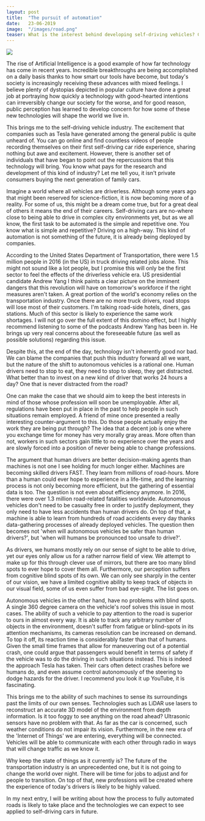 ```yaml
---
layout: post
title:  "The pursuit of automation"
date:   23-06-2019
image:  "/images/road.png"
teaser: What is the interest behind developing self-driving vehicles? Can they ever be better drivers than us humans? How will a transition to autonomous traffic impact our society?
---
```

<img src="{{ site.baseurl }}/images/road.png" class="fit image">

The rise of Artificial Intelligence is a good example of how far technology has come in recent years. Incredible breakthroughs are being accomplished on a daily basis thanks to how smart our tools have become, but today's society is increasingly receiving these advances with mixed feelings. I believe plenty of dystopias depicted in popular culture have done a great job at portraying how quickly a technology with good-hearted intentions can irreversibly change our society for the worse, and for good reason, public perception has learned to develop concern for how some of these new technologies will shape the world we live in. 

This brings me to the self-driving vehicle industry. The excitement that companies such as Tesla have generated among the general public is quite unheard of. You can go online and find countless videos of people recording themselves on their first self-driving car ride experience, sharing nothing but awe and excitement. However, there is another set of individuals that have began to point out the repercussions that this technology will bring. You know what pays for the research and development of this kind of industry? Let me tell you, it isn't private consumers buying the next generation of family cars. 

Imagine a world where all vehicles are driverless. Although some years ago that might been reserved for science-fiction, it is now becoming more of a reality. For some of us, this might be a dream come true, but for a great deal of others it means the end of their careers. Self-driving cars are no-where close to being able to drive in complex city environments yet, but as we all know, the first task to be automated is the simple and repetitive one. You know what is simple and repetitive? Driving on a high-way. This kind of automation is not something of the future, it is already being deployed by companies. 

According to the United States Department of Transportation, there were 1.5 million people in 2016 (in the US) in truck driving related jobs alone. This might not sound like a lot people, but I promise this will only be the first sector to feel the effects of the driverless vehicle era. US presidential candidate Andrew Yang I think paints a clear picture on the imminent dangers that this revolution will have on tomorrow's workforce if the right measures aren't taken. A great portion of the world's economy relies on the transportation industry. Once there are no more truck drivers, road stops will lose most of their customers. I'm talking road-side hotels, diners, gas stations. Much of this sector is likely to experience the same work shortages. I will not go over the full extent of this domino effect, but I highly recommend listening to some of the podcasts Andrew Yang has been in. He brings up very real concerns about the foreseeable future (as well as possible solutions) regarding this issue.

Despite this, at the end of the day, technology isn't inherently good nor bad. We can blame the companies that push this industry forward all we want, but the nature of the shift to autonomous vehicles is a rational one. Human drivers need to stop to eat, they need to stop to sleep, they get distracted. What better than to invest on a new kind of driver that works 24 hours a day? One that is never distracted from the road? 

One can make the case that we should aim to keep the best interests in mind of those whose profession will soon be unemployable. After all, regulations have been put in place in the past to help people in such situations remain employed. A friend of mine once presented a really interesting counter-argument to this. Do those people actually enjoy the work they are being put through? The idea that a decent job is one where you exchange time for money has very morally gray areas. More often than not, workers in such sectors gain little to no experience over the years and are slowly forced into a position of never being able to change professions. 

The argument that human drivers are better decision-making agents than machines is not one I see holding for much longer either. Machines are becoming skilled drivers FAST. They learn from millions of road-hours. More than a human could ever hope to experience in a life-time, and the learning process is not only becoming more efficient, but the gathering of essential data is too. The question is not even about efficiency anymore. In 2016, there were over 1.3 million road-related fatalities worldwide. Autonomous vehicles don't need to be casualty free in order to justify deployment, they only need to have less accidents than human drivers do. On top of that, a machine is able to learn from hundreds of road accidents every day thanks data-gathering processes of already deployed vehicles. The question then becomes not 'when will autonomous vehicles be safer than human drivers?', but 'when will humans be pronounced too unsafe to drive?'.

As drivers, we humans mostly rely on our sense of sight to be able to drive, yet our eyes only allow us for a rather narrow field of view. We attempt to make up for this through clever use of mirrors, but there are too many blind spots to ever hope to cover them all. Furthermore, our perception suffers from cognitive blind spots of its own. We can only see sharply in the center of our vision, we have a limited cognitive ability to keep track of objects in our visual field, some of us even suffer from bad eye-sight. The list goes on. 

Autonomous vehicles in the other hand, have no problems with blind spots. A single 360 degree camera on the vehicle's roof solves this issue in most cases. The ability of such a vehicle to pay attention to the road is superior to ours in almost every way. It is able to track any arbitrary number of objects in the environment, doesn't suffer from fatigue or blind-spots in its attention mechanisms, its cameras resolution can be increased on demand. To top it off, its reaction time is considerably faster than that of humans. Given the small time frames that allow for maneuvering out of a potential crash, one could argue that passengers would benefit in terms of safety if the vehicle was to do the driving in such situations instead. This is indeed the approach Tesla has taken. Their cars often detect crashes before we humans do, and even assume control autonomously of the steering to dodge hazards for the driver. I recommend you look it up YouTube, it is fascinating.

This brings me to the ability of such machines to sense its surroundings past the limits of our own senses. Technologies such as LiDAR use lasers to reconstruct an accurate 3D model of the environment from depth information. Is it too foggy to see anything on the road ahead? Ultrasonic sensors have no problem with that. As far as the car is concerned, such weather conditions do not impair its vision. Furthermore, in the new era of the 'Internet of Things' we are entering, everything will be connected. Vehicles will be able to communicate with each other through radio in ways that will change traffic as we know it.

Why keep the state of things as it currently is? The future of the transportation industry is an unprecedented one, but it is not going to change the world over night. There will be time for jobs to adjust and for people to transition. On top of that, new professions will be created where the experience of today's drivers is likely to be highly valued.

In my next entry, I will be writing about how the process to fully automated roads is likely to take place and the technologies we can expect to see applied to self-driving cars in future.
